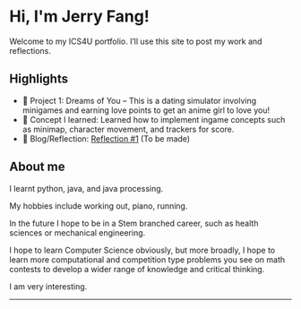 # Hi, I'm Jerry Fang!
Welcome to my ICS4U portfolio. I’ll use this site to post my work and reflections.

## Highlights
- 🔧 Project 1: Dreams of You – This is a dating simulator involving minigames and earning love points to get an anime girl to love you!
- 🧠 Concept I learned: Learned how to implement ingame concepts such as minimap, character movement, and trackers for score.
- 📝 Blog/Reflection: [Reflection #1](./posts/first_reflection.md) (To be made)

## About me
I learnt python, java, and java processing. 

My hobbies include working out, piano, running.

In the future I hope to be in a Stem branched career, such as health sciences or mechanical engineering.

I hope to learn Computer Science obviously, but more broadly, I hope to learn more computational and competition type problems you see on math contests to develop a wider range of knowledge and critical thinking.

I am very interesting.

---

